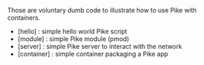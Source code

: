 Those are voluntary dumb code to illustrate how to use Pike with containers.

* [hello] : simple hello world Pike script
* [module] : simple Pike module (pmod)
* [server] : simple Pike server to interact with the network
* [container] : simple container packaging a Pike app

